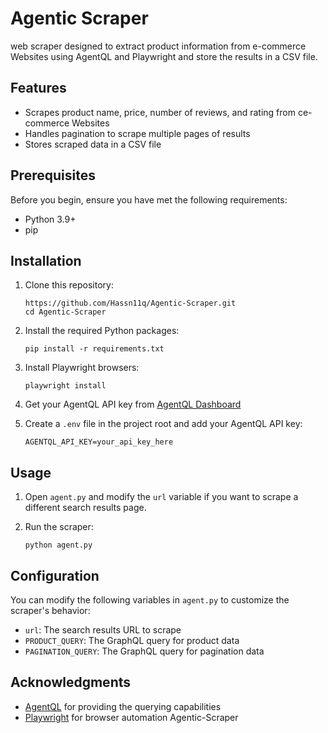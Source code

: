 # Agentic Scraper

web scraper designed to extract product information from e-commerce Websites using AgentQL and Playwright and store the results in a CSV file.

## Features

- Scrapes product name, price, number of reviews, and rating from ce-commerce Websites
- Handles pagination to scrape multiple pages of results
- Stores scraped data in a CSV file

## Prerequisites

Before you begin, ensure you have met the following requirements:

- Python 3.9+
- pip 

## Installation

1. Clone this repository:
   ```
   https://github.com/Hassn11q/Agentic-Scraper.git
   cd Agentic-Scraper
   ```

2. Install the required Python packages:
   ```
   pip install -r requirements.txt
   ```

3. Install Playwright browsers:
   ```
   playwright install
   ```

4. Get your AgentQL API key from [AgentQL Dashboard](https://dev.agentql.com/api-keys)

5. Create a `.env` file in the project root and add your AgentQL API key:
   ```
   AGENTQL_API_KEY=your_api_key_here
   ```

## Usage

1. Open `agent.py` and modify the `url` variable if you want to scrape a different search results page.

2. Run the scraper:
   ```
   python agent.py
   ```


## Configuration

You can modify the following variables in `agent.py` to customize the scraper's behavior:

- `url`: The  search results URL to scrape
- `PRODUCT_QUERY`: The GraphQL query for product data
- `PAGINATION_QUERY`: The GraphQL query for pagination data


## Acknowledgments

- [AgentQL](https://dev.agentql.com/) for providing the querying capabilities
- [Playwright](https://playwright.dev/) for browser automation Agentic-Scraper
